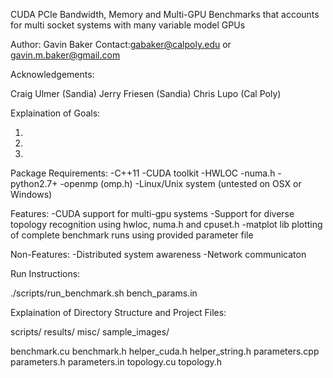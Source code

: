CUDA PCIe Bandwidth, Memory and Multi-GPU Benchmarks that accounts for multi socket systems with many variable model GPUs

Author: Gavin Baker
Contact:gabaker@calpoly.edu or gavin.m.baker@gmail.com

Acknowledgements: 

Craig Ulmer (Sandia)
Jerry Friesen (Sandia)
Chris Lupo (Cal Poly)

Explaination of Goals:

1)
2)
3)

Package Requirements:
-C++11
-CUDA toolkit
-HWLOC
-numa.h
-python2.7+
-openmp (omp.h)
-Linux/Unix system (untested on OSX or Windows)

Features:
-CUDA support for multi-gpu systems
-Support for diverse topology recognition using hwloc, numa.h and cpuset.h 
-matplot lib plotting of complete benchmark runs using provided parameter file

Non-Features:
-Distributed system awareness
-Network communicaton


Run Instructions:

./scripts/run_benchmark.sh bench_params.in

Explaination of Directory Structure and Project Files:

scripts/
results/
misc/
sample_images/

benchmark.cu
benchmark.h
helper_cuda.h
helper_string.h
parameters.cpp
parameters.h
parameters.in
topology.cu
topology.h

